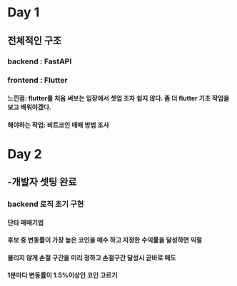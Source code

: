 # Day 1 
## 전체적인 구조
### backend : FastAPI
### frontend : Flutter
#### 느낀점: flutter를 처음 써보는 입장에서 셋업 조차 쉽지 않다. 좀 더 flutter 기초 작업을 보고 배워야겠다.
#### 해야하는 작업: 비트코인 매매 방법 조사

# Day 2
## -개발자 셋팅 완료
### backend 로직 초기 구현
#### 단타 매매기법
#### 후보 중 변동률이 가장 높은 코인을 매수 하고 지정한 수익률을 달성하면 익절
#### 물리지 않게 손절 구간을 미리 정하고 손절구간 달성시 곧바로 매도
#### 1분마다 변동률이 1.5%이상인 코인 고르기 